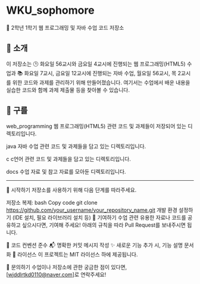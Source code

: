 # WKU_sophomore

📘 2학년 1학기 웹 프로그래밍 및 자바 수업 코드 저장소

🚀 소개
--------------------------------
이 저장소는 🕒 화요일 56교시와 금요일 4교시에 진행되는 웹 프로그래밍(HTML5) 수업과 📚 화요일 7교시, 금요일 12교시에 진행되는 자바 수업, 월요일 56교시, 목 2교시를 위한 코드와 과제를 관리하기 위해 만들어졌습니다. 여기서는 수업에서 배운 내용을 실습한 코드와 함께 과제 제출물 등을 찾아볼 수 있습니다.

📁 구를
--------------------------------
web_programming
웹 프로그래밍(HTML5) 관련 코드 및 과제들이 저장되어 있는 디렉토리입니다.

java
자바 수업 관련 코드 및 과제들을 담고 있는 디렉토리입니다.

c
c언어 관련 코드 및 과제들을 담고 있는 디렉토리입니다.

docs
수업 자료 및 참고 자료를 모아둔 디렉토리입니다.

--------------------------------
🌟 시작하기
저장소를 사용하기 위해 다음 단계를 따라주세요.

저장소 복제:
bash
Copy code
git clone https://github.com/your_username/your_repository_name.git
개발 환경 설정하기 (IDE 설치, 필요 라이브러리 설치 등)
👐 기여하기
수업 관련 유용한 자료나 코드를 공유하고 싶으시다면, 기여해 주세요! 아래의 규칙을 따라 Pull Request를 보내주시면 됩니다.

📝 코드 컨벤션 준수
📬 명확한 커밋 메시지 작성
✨ 새로운 기능 추가 시, 기능 설명 문서화
📜 라이선스
이 프로젝트는 MIT 라이선스 하에 제공됩니다.

📩 문의하기
수업이나 저장소에 관한 궁금한 점이 있다면, [wjddlrtkd0110@naver.com]로 연락주세요!
